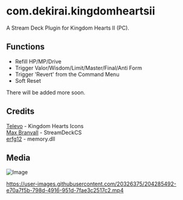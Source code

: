 # com.dekirai.kingdomheartsii
 A Stream Deck Plugin for Kingdom Hearts II (PC).

## Functions
- Refill HP/MP/Drive
- Trigger Valor/Wisdom/Limit/Master/Final/Anti Form
- Trigger 'Revert' from the Command Menu
- Soft Reset

There will be added more soon.

## Credits
[Televo](https://github.com/Televo/kingdom-hearts-recollection) - Kingdom Hearts Icons  
[Max Branvall](https://github.com/MaxBranvall/StreamDeckCS) - StreamDeckCS  
[erfg12](https://github.com/erfg12/memory.dll) - memory.dll  

## Media
![Image](https://kevin.s-ul.eu/wXX0JOh3.png)

https://user-images.githubusercontent.com/20326375/204285492-e70a7f5b-798d-4916-951d-7fae3c2517c2.mp4
